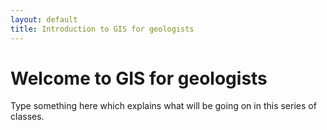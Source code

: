 ```yaml
---
layout: default
title: Introduction to GIS for geologists
---
```


# Welcome to GIS for geologists

Type something here which explains what will be going on in this series of classes.
